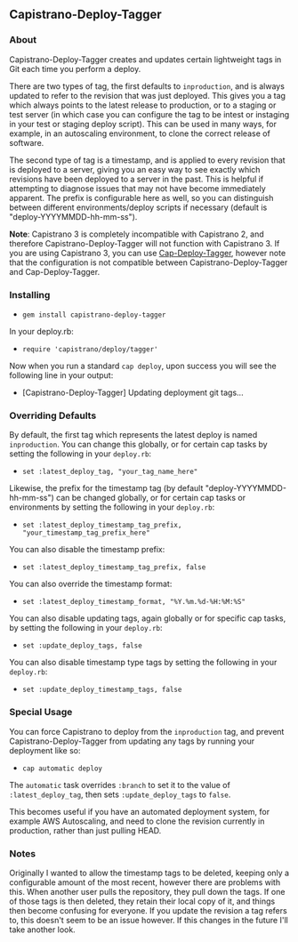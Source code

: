 ## Capistrano-Deploy-Tagger

### About

Capistrano-Deploy-Tagger creates and updates certain lightweight tags in Git each time you perform a deploy.

There are two types of tag, the first defaults to `inproduction`, and is always updated to refer to the revision that was just deployed. This gives you a tag which always points to the latest release to production, or to a staging or test server (in which case you can configure the tag to be intest or instaging in your test or staging deploy script). This can be used in many ways, for example, in an autoscaling environment, to clone the correct release of software.

The second type of tag is a timestamp, and is applied to every revision that is deployed to a server, giving you an easy way to see exactly which revisions have been deployed to a server in the past. This is helpful if attempting to diagnose issues that may not have become immediately apparent.  The prefix is configurable here as well, so you can distinguish between different environments/deploy scripts if necessary (default is "deploy-YYYYMMDD-hh-mm-ss").

__Note__: Capistrano 3 is completely incompatible with Capistrano 2, and therefore Capistrano-Deploy-Tagger will not function with Capistrano 3. If you are using Capistrano 3, you can use [Cap-Deploy-Tagger](https://github.com/forward3d/cap-deploy-tagger), however note that the configuration is not compatible between Capistrano-Deploy-Tagger and Cap-Deploy-Tagger.

### Installing

  - `gem install capistrano-deploy-tagger`

In your deploy.rb:

  - `require 'capistrano/deploy/tagger'`

Now when you run a standard `cap deploy`, upon success you will see the following line in your output:

  - [Capistrano-Deploy-Tagger] Updating deployment git tags...

### Overriding Defaults

By default, the first tag which represents the latest deploy is named `inproduction`. You can change this globally, or for certain cap tasks by setting the following in your `deploy.rb`:
  
  - `set :latest_deploy_tag, "your_tag_name_here"`

Likewise, the prefix for the timestamp tag (by default "deploy-YYYYMMDD-hh-mm-ss") can be changed globally, or for certain cap tasks or environments by setting the following in your `deploy.rb`:
  
  - `set :latest_deploy_timestamp_tag_prefix, "your_timestamp_tag_prefix_here"`

You can also disable the timestamp prefix:

  - `set :latest_deploy_timestamp_tag_prefix, false`

You can also override the timestamp format:

  - `set :latest_deploy_timestamp_format, "%Y.%m.%d-%H:%M:%S"`

You can also disable updating tags, again globally or for specific cap tasks, by setting the following in your `deploy.rb`:

  - `set :update_deploy_tags, false`

You can also disable timestamp type tags by setting the following in your `deploy.rb`:

  - `set :update_deploy_timestamp_tags, false`

### Special Usage

You can force Capistrano to deploy from the `inproduction` tag, and prevent Capistrano-Deploy-Tagger from updating any tags by running your deployment like so:

  - `cap automatic deploy`

The `automatic` task overrides `:branch` to set it to the value of `:latest_deploy_tag`, then sets `:update_deploy_tags` to `false`.

This becomes useful if you have an automated deployment system, for example AWS Autoscaling, and need to clone the revision currently in production, rather than just pulling HEAD.

### Notes

Originally I wanted to allow the timestamp tags to be deleted, keeping only a configurable amount of the most recent, however there are problems with this. When another user pulls the repository, they pull down the tags. If one of those tags is then deleted, they retain their local copy of it, and things then become confusing for everyone. If you update the revision a tag refers to, this doesn't seem to be an issue however. If this changes in the future I'll take another look.
